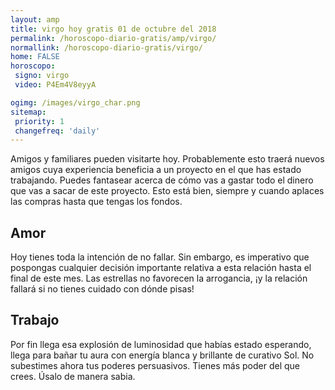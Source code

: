 ```yaml
---
layout: amp
title: virgo hoy gratis 01 de octubre del 2018 
permalink: /horoscopo-diario-gratis/amp/virgo/
normallink: /horoscopo-diario-gratis/virgo/
home: FALSE
horoscopo:
 signo: virgo
 video: P4Em4V8eyyA

ogimg: /images/virgo_char.png
sitemap:
 priority: 1
 changefreq: 'daily'
---
```



Amigos y familiares pueden visitarte hoy. Probablemente esto traerá nuevos amigos cuya experiencia beneficia a un proyecto en el que has estado trabajando. Puedes fantasear acerca de cómo vas a gastar todo el dinero que vas a sacar de este proyecto. Esto está bien, siempre y cuando aplaces las compras hasta que tengas los fondos.

## Amor

Hoy tienes toda la intención de no fallar. Sin embargo, es imperativo que pospongas cualquier decisión importante relativa a esta relación hasta el final de este mes. Las estrellas no favorecen la arrogancia, ¡y la relación fallará si no tienes cuidado con dónde pisas!

## Trabajo

Por fin llega esa explosión de luminosidad que habías estado esperando, llega para bañar tu aura con energía blanca y brillante de curativo Sol. No subestimes ahora tus poderes persuasivos. Tienes más poder del que crees. Úsalo de manera sabia.